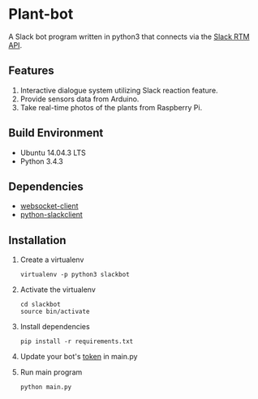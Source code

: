 Plant-bot
=============
A Slack bot program written in python3 that connects via the [Slack RTM API](https://api.slack.com/rtm).

Features
----------
1. Interactive dialogue system utilizing Slack reaction feature.
2. Provide sensors data from Arduino.
3. Take real-time photos of the plants from Raspberry Pi.
    
Build Environment
-----------
* Ubuntu 14.04.3 LTS
* Python 3.4.3

Dependencies
----------
* [websocket-client](https://pypi.python.org/pypi/websocket-client/)
* [python-slackclient](https://github.com/slackhq/python-slackclient)

Installation
-----------
1. Create a virtualenv

       virtualenv -p python3 slackbot

2. Activate the virtualenv

       cd slackbot
       source bin/activate

3. Install dependencies

       pip install -r requirements.txt

4. Update your bot's [token](https://api.slack.com/bot-users) in main.py

5. Run main program
    
       python main.py